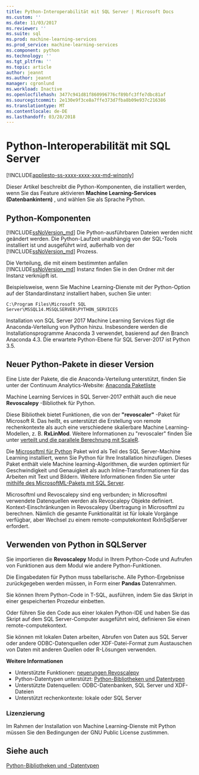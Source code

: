 ```yaml
---
title: Python-Interoperabilität mit SQL Server | Microsoft Docs
ms.custom: ''
ms.date: 11/03/2017
ms.reviewer: ''
ms.suite: sql
ms.prod: machine-learning-services
ms.prod_service: machine-learning-services
ms.component: python
ms.technology: ''
ms.tgt_pltfrm: ''
ms.topic: article
author: jeannt
ms.author: jeannt
manager: cgronlund
ms.workload: Inactive
ms.openlocfilehash: 3477c941d81f860996776cf89bfc3ffe7dbc81af
ms.sourcegitcommit: 2e130e9f3ce8a7ffe373d7fba8b09e937c216386
ms.translationtype: MT
ms.contentlocale: de-DE
ms.lasthandoff: 03/28/2018
---
```

# <a name="python-interoperability-with-sql-server"></a>Python-Interoperabilität mit SQL Server
[!INCLUDE[appliesto-ss-xxxx-xxxx-xxx-md-winonly](../../includes/appliesto-ss-xxxx-xxxx-xxx-md-winonly.md)]

Dieser Artikel beschreibt die Python-Komponenten, die installiert werden, wenn Sie das Feature aktivieren **Machine Learning-Services (Datenbankintern)** , und wählen Sie als Sprache Python.

## <a name="python-components"></a>Python-Komponenten

[!INCLUDE[ssNoVersion_md](../../includes/ssnoversion-md.md)] Die Python-ausführbaren Dateien werden nicht geändert werden. Die Python-Laufzeit unabhängig von der SQL-Tools installiert ist und ausgeführt wird, außerhalb von der [!INCLUDE[ssNoVersion_md](../../includes/ssnoversion-md.md)] Prozess.

Die Verteilung, die mit einem bestimmten anfallen [!INCLUDE[ssNoVersion_md](../../includes/ssnoversion-md.md)] Instanz finden Sie in den Ordner mit der Instanz verknüpft ist.

Beispielsweise, wenn Sie Machine Learning-Dienste mit der Python-Option auf der Standardinstanz installiert haben, suchen Sie unter:

`C:\Program Files\Microsoft SQL Server\MSSQL14.MSSQLSERVER\PYTHON_SERVICES`

Installation von SQL Server 2017 Machine Learning Services fügt die Anaconda-Verteilung von Python hinzu. Insbesondere werden die Installationsprogramme Anaconda 3 verwendet, basierend auf den Branch Anaconda 4.3. Die erwartete Python-Ebene für SQL Server-2017 ist Python 3.5.

## <a name="new-python-packages-in-this-release"></a>Neuer Python-Pakete in dieser Version

Eine Liste der Pakete, die die Anaconda-Verteilung unterstützt, finden Sie unter der Continuum Analytics-Website: [Anaconda Paketliste](https://docs.continuum.io/anaconda/pkg-docs)

Machine Learning Services in SQL Server-2017 enthält auch die neue **Revoscalepy** -Bibliothek für Python.

Diese Bibliothek bietet Funktionen, die von der **"revoscaler"** -Paket für Microsoft R. Das heißt, es unterstützt die Erstellung von remote rechenkontexte als auch eine verschiedene skalierbare Machine Learning-Modellen, z. B. **RxLinMod**. Weitere Informationen zu "revoscaler" finden Sie unter [verteilt und die parallele Berechnung mit ScaleR](https://msdn.microsoft.com/microsoft-r/scaler-distributed-computing).

Die [Microsoftml für Python](https://docs.microsoft.com/machine-learning-server/python-reference/microsoftml/microsoftml-package) Paket wird als Teil des SQL Server-Machine Learning installiert, wenn Sie Python für Ihre Installation hinzufügen. Dieses Paket enthält viele Machine learning-Algorithmen, die wurden optimiert für Geschwindigkeit und Genauigkeit als auch Inline-Transformationen für das Arbeiten mit Text und Bildern. Weitere Informationen finden Sie unter [mithilfe des MicrosoftML-Pakets mit SQL Server](https://docs.microsoft.com/sql/advanced-analytics/using-the-microsoftml-package).

Microsoftml und Revoscalepy sind eng verbunden; in Microsoftml verwendete Datenquellen werden als Revoscalepy Objekte definiert. Kontext-Einschränkungen in Revoscalepy Übertragung in Microsoftml zu berechnen. Nämlich die gesamte Funktionalität ist für lokale Vorgänge verfügbar, aber Wechsel zu einem remote-computekontext RxInSqlServer erfordert.

## <a name="using-python-in-sql-server"></a>Verwenden von Python in SQLServer

Sie importieren die **Revoscalepy** Modul in Ihrem Python-Code und Aufrufen von Funktionen aus dem Modul wie andere Python-Funktionen.

Die Eingabedaten für Python muss tabellarische. Alle Python-Ergebnisse zurückgegeben werden müssen, in Form einer **Pandas** Datenrahmen.

Sie können Ihrem Python-Code in T-SQL, ausführen, indem Sie das Skript in einer gespeicherten Prozedur einbetten.

Oder führen Sie den Code aus einer lokalen Python-IDE und haben Sie das Skript auf dem SQL Server-Computer ausgeführt wird, definieren Sie einen remote-computekontext.

Sie können mit lokalen Daten arbeiten, Abrufen von Daten aus SQL Server oder andere ODBC-Datenquellen oder XDF-Datei-Format zum Austauschen von Daten mit anderen Quellen oder R-Lösungen verwenden.

**Weitere Informationen**

+ Unterstützte Funktionen: [neuerungen Revoscalepy](what-is-revoscalepy.md) 
+ Python-Datentypen unterstützt: [Python-Bibliotheken und Datentypen](python-libraries-and-data-types.md)
+ Unterstützte Datenquellen: ODBC-Datenbanken, SQL Server und XDF-Dateien
+ Unterstützt rechenkontexte: lokale oder SQL Server

### <a name="licensing"></a>Lizenzierung

Im Rahmen der Installation von Machine Learning-Dienste mit Python müssen Sie den Bedingungen der GNU Public License zustimmen.

## <a name="see-also"></a>Siehe auch

[Python-Bibliotheken und -Datentypen](python-libraries-and-data-types.md)
